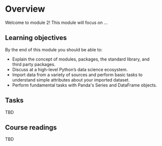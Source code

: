 # Overview

Welcome to module 2! This module will focus on ...

## Learning objectives

By the end of this module you should be able to:

- Explain the concept of modules, packages, the standard library, and third party packages.
- Discuss at a high-level Python’s data science ecosystem.
- Import data from a variety of sources and perform basic tasks to understand simple attributes about your imported dataset.
- Perform fundamental tasks with Panda's Series and DataFrame objects.

## Tasks

TBD

## Course readings

TBD
